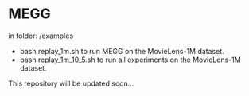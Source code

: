 # MEGG
in folder: /examples 
- bash replay_1m.sh to run MEGG on the MovieLens-1M dataset.
- bash replay_1m_10_5.sh to run all experiments on the MovieLens-1M dataset.

This repository will be updated soon...
